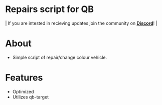 # Repairs script for QB

| If you are intested in recieving updates join the community on **[Discord](https://discord.gg/svmzYehU8R)**! |

# About
- Simple script of repair/change colour vehicle.

# Features
- Optimized
- Utilizes qb-target
